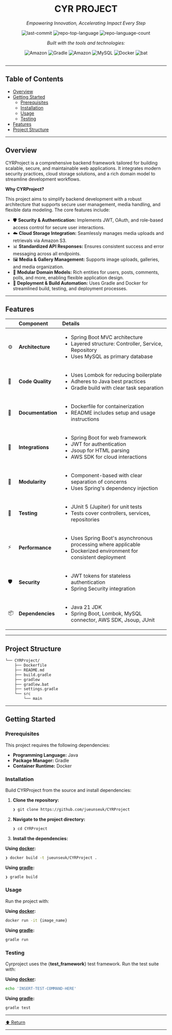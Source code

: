 <div id="top">

<!-- HEADER STYLE: CLASSIC -->
<div align="center">

# CYR PROJECT

<em>Empowering Innovation, Accelerating Impact Every Step</em>

<!-- BADGES -->
<img src="https://img.shields.io/github/last-commit/jueunseuk/CYRProject?style=flat&logo=git&logoColor=white&color=0080ff" alt="last-commit">
<img src="https://img.shields.io/github/languages/top/jueunseuk/CYRProject?style=flat&color=0080ff" alt="repo-top-language">
<img src="https://img.shields.io/github/languages/count/jueunseuk/CYRProject?style=flat&color=0080ff" alt="repo-language-count">

<em>Built with the tools and technologies:</em>

<img src="https://img.shields.io/badge/Spring-6DB33F.svg?style=flat&logo=Spring&logoColor=white" alt="Amazon">
<img src="https://img.shields.io/badge/Gradle-02303A.svg?style=flat&logo=Gradle&logoColor=white" alt="Gradle">
<img src="https://img.shields.io/badge/AWS-FF9900.svg?style=flat&logo=Amazon&logoColor=white" alt="Amazon">
<img src="https://img.shields.io/badge/MySQL-4479A1.svg?style=flat&logo=MySQL&logoColor=white" alt="MySQL">
<img src="https://img.shields.io/badge/Docker-2496ED.svg?style=flat&logo=Docker&logoColor=white" alt="Docker">
<img src="https://img.shields.io/badge/bat-31369E.svg?style=flat&logo=bat&logoColor=white" alt="bat">

</div>
<br>

---

## Table of Contents

- [Overview](#overview)
- [Getting Started](#getting-started)
    - [Prerequisites](#prerequisites)
    - [Installation](#installation)
    - [Usage](#usage)
    - [Testing](#testing)
- [Features](#features)
- [Project Structure](#project-structure)

---

## Overview

CYRProject is a comprehensive backend framework tailored for building scalable, secure, and maintainable web applications. It integrates modern security practices, cloud storage solutions, and a rich domain model to streamline development workflows.

**Why CYRProject?**

This project aims to simplify backend development with a robust architecture that supports secure user management, media handling, and flexible data modeling. The core features include:

- 🛡️ **Security & Authentication:** Implements JWT, OAuth, and role-based access control for secure user interactions.
- ☁️ **Cloud Storage Integration:** Seamlessly manages media uploads and retrievals via Amazon S3.
- 📊 **Standardized API Responses:** Ensures consistent success and error messaging across all endpoints.
- 🖼️ **Media & Gallery Management:** Supports image uploads, galleries, and media organization.
- 🔧 **Modular Domain Models:** Rich entities for users, posts, comments, polls, and more, enabling flexible application design.
- 🚀 **Deployment & Build Automation:** Uses Gradle and Docker for streamlined build, testing, and deployment processes.

---

## Features

|      | Component            | Details                                                                                     |
| :--- | :------------------- | :------------------------------------------------------------------------------------------ |
| ⚙️  | **Architecture**     | <ul><li>Spring Boot MVC architecture</li><li>Layered structure: Controller, Service, Repository</li><li>Uses MySQL as primary database</li></ul> |
| 🔩 | **Code Quality**     | <ul><li>Uses Lombok for reducing boilerplate</li><li>Adheres to Java best practices</li><li>Gradle build with clear task separation</li></ul> |
| 📄 | **Documentation**    | <ul><li>Dockerfile for containerization</li><li>README includes setup and usage instructions</li></ul> |
| 🔌 | **Integrations**      | <ul><li>Spring Boot for web framework</li><li>JWT for authentication</li><li>Jsoup for HTML parsing</li><li>AWS SDK for cloud interactions</li></ul> |
| 🧩 | **Modularity**        | <ul><li>Component-based with clear separation of concerns</li><li>Uses Spring's dependency injection</li></ul> |
| 🧪 | **Testing**           | <ul><li>JUnit 5 (Jupiter) for unit tests</li><li>Tests cover controllers, services, repositories</li></ul> |
| ⚡️  | **Performance**       | <ul><li>Uses Spring Boot's asynchronous processing where applicable</li><li>Dockerized environment for consistent deployment</li></ul> |
| 🛡️ | **Security**          | <ul><li>JWT tokens for stateless authentication</li><li>Spring Security integration</li></ul> |
| 📦 | **Dependencies**      | <ul><li>Java 21 JDK</li><li>Spring Boot, Lombok, MySQL connector, AWS SDK, Jsoup, JUnit</li></ul> |

---

## Project Structure

```sh
└── CYRProject/
    ├── Dockerfile
    ├── README.md
    ├── build.gradle
    ├── gradlew
    ├── gradlew.bat
    ├── settings.gradle
    └── src
        └── main
```

---

## Getting Started

### Prerequisites

This project requires the following dependencies:

- **Programming Language:** Java
- **Package Manager:** Gradle
- **Container Runtime:** Docker

### Installation

Build CYRProject from the source and install dependencies:

1. **Clone the repository:**

    ```sh
    ❯ git clone https://github.com/jueunseuk/CYRProject
    ```

2. **Navigate to the project directory:**

    ```sh
    ❯ cd CYRProject
    ```

3. **Install the dependencies:**

**Using [docker](https://www.docker.com/):**

```sh
❯ docker build -t jueunseuk/CYRProject .
```
**Using [gradle](https://gradle.org/):**

```sh
❯ gradle build
```

### Usage

Run the project with:

**Using [docker](https://www.docker.com/):**

```sh
docker run -it {image_name}
```
**Using [gradle](https://gradle.org/):**

```sh
gradle run
```

### Testing

Cyrproject uses the {__test_framework__} test framework. Run the test suite with:

**Using [docker](https://www.docker.com/):**

```sh
echo 'INSERT-TEST-COMMAND-HERE'
```
**Using [gradle](https://gradle.org/):**

```sh
gradle test
```

---

<a href="#top">⬆ Return</a>

---
</div>